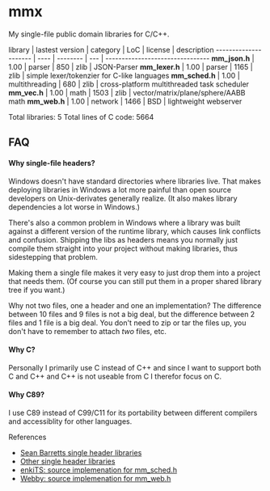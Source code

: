 mmx
===

My single-file public domain libraries for C/C++.

library    | lastest version | category | LoC | license | description
--------------------- | ---- | -------- | --- | --------------------------------
**mm_json.h** | 1.00 | parser | 850 | zlib | JSON-Parser
**mm_lexer.h** | 1.00 | parser | 1165 | zlib | simple lexer/tokenzier for C-like languages
**mm_sched.h** | 1.00 | multithreading | 680 | zlib | cross-platform multithreaded task scheduler
**mm_vec.h** | 1.00 | math | 1503 | zlib | vector/matrix/plane/sphere/AABB math
**mm_web.h** | 1.00 | network | 1466 | BSD |  lightweight webserver

Total libraries: 5
Total lines of C code: 5664

FAQ
---
#### Why single-file headers?
Windows doesn't have standard directories where libraries
live. That makes deploying libraries in Windows a lot more
painful than open source developers on Unix-derivates generally
realize. (It also makes library dependencies a lot worse in Windows.)

There's also a common problem in Windows where a library was built
against a different version of the runtime library, which causes
link conflicts and confusion. Shipping the libs as headers means
you normally just compile them straight into your project without
making libraries, thus sidestepping that problem.

Making them a single file makes it very easy to just
drop them into a project that needs them. (Of course you can
still put them in a proper shared library tree if you want.)

Why not two files, one a header and one an implementation?
The difference between 10 files and 9 files is not a big deal,
but the difference between 2 files and 1 file is a big deal.
You don't need to zip or tar the files up, you don't have to
remember to attach *two* files, etc.

#### Why C?
Personally I primarily use C instead of C++ and since I want to
support both C and C++ and C++ is not useable from C I therefor focus
on C.

#### Why C89?
I use C89 instead of C99/C11 for its portability between different compilers
and accessiblity for other languages.

References
- [Sean Barretts single header libraries](https://github.com/nothings/stb)
- [Other single header libraries](https://github.com/nothings/stb/blob/master/docs/other_libs.md)
- [enkiTS: source implemenation for mm_sched.h](https://github.com/dougbinks/enkiTS)
- [Webby: source implemenation for mm_web.h](https://github.com/deplinenoise/webby)

